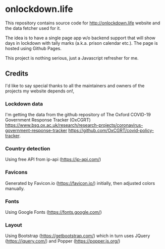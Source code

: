 # onlockdown.life
This repository contains source code for http://onlockdown.life website and the data fetcher used for it.

The idea is to have a single page app w/o backend support that will show days in lockdown with tally marks (a.k.a. prison calendar etc.). The page is hosted using Github Pages.

This project is nothing serious, just a Javascript refresher for me.

## Credits

I'd like to say special thanks to all the maintainers and owners of the projects my website depends on!, 

### Lockdown data
I'm getting the data from the github repository of The Oxford COVID-19 Government Response Tracker (OxCGRT) 
https://www.bsg.ox.ac.uk/research/research-projects/coronavirus-government-response-tracker
https://github.com/OxCGRT/covid-policy-tracker.

### Country detection
Using free API from ip-api (https://ip-api.com/)

### Favicons
Generated by Favicon.io (https://favicon.io/) initially, then adjusted colors manually.

### Fonts
Using Google Fonts (https://fonts.google.com/)

### Layout
Using Bootstrap (https://getbootstrap.com/) which in turn uses JQuery (https://jquery.com/) and Popper (https://popper.js.org/)
